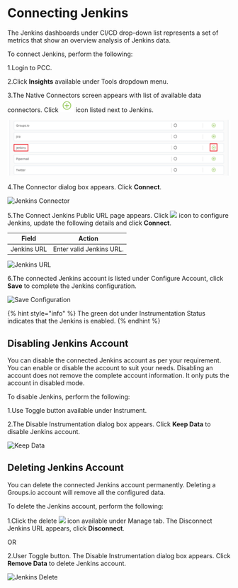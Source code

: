 # Connecting Jenkins

The Jenkins dashboards under CI/CD drop-down list represents a set of metrics that show an overview analysis of Jenkins data.

To connect Jenkins, perform the following:

1.Login to PCC.

2.Click **Insights** available under Tools dropdown menu.

3.The Native Connectors screen appears with list of available data connectors. Click ![](../../../.gitbook/assets/Connect.png) icon listed next to Jenkins.

![Jenkins](../../../.gitbook/assets/Jenkins.png)

4.The Connector dialog box appears. Click **Connect**.

![Jenkins Connector](../../../.gitbook/assets/Jen\_Conc.png)

5.The Connect Jenkins Public URL page appears. Click ![](<../../../.gitbook/assets/Con\_Icon (1).png>) icon to configure Jenkins, update the following details and click **Connect**.

| Field       | Action                   |
| ----------- | ------------------------ |
| Jenkins URL | Enter valid Jenkins URL. |

![Jenkins URL](../../../.gitbook/assets/Jenkins\_URL.png)

6.The connected Jenkins account is listed under Configure Account, click **Save** to complete the Jenkins configuration.

![Save Configuration](../../../.gitbook/assets/Jenkins\_Save.png)

{% hint style="info" %}
The green dot under Instrumentation Status indicates that the Jenkins is enabled.
{% endhint %}

## Disabling Jenkins Account

You can disable the connected Jenkins account as per your requirement. You can enable or disable the account to suit your needs. Disabling an account does not remove the complete account information. It only puts the account in disabled mode.

To disable Jenkins, perform the following:

1.Use Toggle button available under Instrument.

2.The Disable Instrumentation dialog box appears. Click **Keep Data** to disable Jenkins account.

![Keep Data](../../../.gitbook/assets/Jenkins\_Keep.gif)

## Deleting Jenkins Account

You can delete the connected Jenkins account permanently. Deleting a Groups.io account will remove all the configured data.

To delete the Jenkins account, perform the following:

1.Click the delete ![](../../../.gitbook/assets/delete\_icon.png) icon available under Manage tab. The Disconnect Jenkins URL appears, click **Disconnect**.

OR

2.User Toggle button. The Disable Instrumentation dialog box appears. Click **Remove Data** to delete Jenkins account.

![Jenkins Delete](../../../.gitbook/assets/Jenkins\_Delete.gif)

